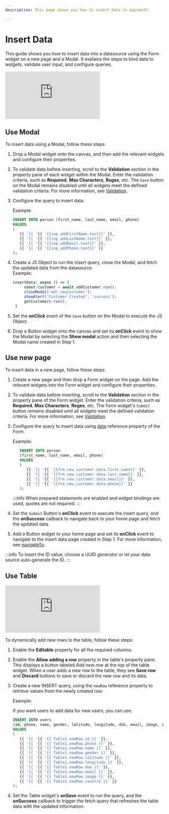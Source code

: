 ```yaml
---
description: This page shows you how to insert data in Appsmith. 

---
```


# Insert Data

This guide shows you how to insert data into a datasource using the Form widget on a new page and a Modal. It explains the steps to bind data to widgets, validate user input, and configure queries.

<div style={{ '{{ '{{ '{{ position: "relative", paddingBottom: "calc(50.520833333333336% + 41px)", height: "0", width: "100%" }}' }}>
  <iframe src="https://demo.arcade.software/4HdgmwDfdpgGly9XxIsz?embed" frameborder="0" loading="lazy" webkitallowfullscreen mozallowfullscreen allowfullscreen style={{ '{{ '{{ '{{ position: "absolute", top: "0", left: "0", width: "100%", height: "100%", colorScheme: "light" }}' }} title="Appsmith | Connect Data">
  </iframe>
</div>

## Use Modal
To insert data using a Modal, follow these steps:
1. Drop a Modal widget onto the canvas, and then add the relevant widgets and configure their properties.
2. To validate data before inserting, scroll to the **Validation** section in the property pane of each widget within the Modal. Enter the validation criteria, such as **Required**, **Max Characters**, **Regex**, etc. The `Save` button on the Modal remains disabled until all widgets meet the defined validation criteria. For more information, see [Validation](/reference/widgets/input#regex-string).
3. Configure the query to insert data.

   Example:
   ```sql
   INSERT INTO person (first_name, last_name, email, phone)
   VALUES 
   (
      {{ '{{ '{{ '{{inp_addFirstName.text}}' }},
      {{ '{{ '{{ '{{inp_addLastName.text}}' }}, 
      {{ '{{ '{{ '{{inp_addEmail.text}}' }}, 
      {{ '{{ '{{ '{{inp_addPhone.text}}' }}
   );
   ```
4. Create a JS Object to run the insert query, close the Modal, and fetch the updated data from the datasource.   
   Example:
   ```jsx
   insertData: async () => {
		const customer = await addCustomer.run();
		closeModal('mdl_newCustomer');
		showAlert('Customer Created', 'success');
		getCustomers.run();
	}
   ```
5. Set the **onClick** event of the `Save` button on the Modal to execute the JS Object.
6. Drop a Button widget onto the canvas and set its **onClick** event to show the Modal by selecting the **Show modal** action and then selecting the Modal name created in Step 1.

## Use new page
To insert data in a new page, follow these steps:
1. Create a new page and then drop a Form widget on the page. Add the relevant widgets into the Form widget and configure their properties.
2. To validate data before inserting, scroll to the **Validation** section in the property pane of the Form widget. Enter the validation criteria, such as **Required**, **Max Characters**, **Regex**, etc. The Form widget's `Submit` button remains disabled until all widgets meet the defined validation criteria. For more information, see [Validation](/reference/widgets/input#regex-string).
3. Configure the query to insert data using [data](/reference/widgets/form#data-object) reference property of the Form.

   Example:
   ```sql
      INSERT INTO person 
      (first_name, last_name, email, phone)
      VALUES 
      (
         {{ '{{ '{{ '{{frm_new_customer.data.first_name}}' }},
         {{ '{{ '{{ '{{frm_new_customer.data.last_name}}' }},
         {{ '{{ '{{ '{{frm_new_customer.data.email}}' }},
         {{ '{{ '{{ '{{frm_new_customer.data.phone}}' }}
      );
   ```
   :::info
   When prepared statements are enabled and widget bindings are used, quotes are not required.
   :::

4. Set the `Submit` Button's **onClick** event to execute the insert query, and the **onSuccess** callback to navigate back to your home page and fetch the updated data.
5. Add a Button widget to your home page and set its **onClick** event to navigate to the insert data page created in Step 1. 
   For more information, see [navigateTo](/reference/appsmith-framework/widget-actions/navigate-to).

:::info
To insert the ID value, choose a UUID generator or let your data source auto-generate the ID.
:::

## Use Table

<div style={{ '{{ '{{ '{{ position: "relative", paddingBottom: "calc(50.520833333333336% + 41px)", height: "0", width: "100%" }}' }}>
  <iframe src="https://demo.arcade.software/dEZaROvMJIEhkPBmNe82?embed" frameborder="0" loading="lazy" webkitallowfullscreen mozallowfullscreen allowfullscreen style={{ '{{ '{{ '{{ position: "absolute", top: "0", left: "0", width: "100%", height: "100%", colorScheme: "light" }}' }} title="Appsmith | Connect Data">
  </iframe>
</div>

To dynamically add new rows to the table, follow these steps:

1. Enable the **Editable** property for all the required columns.
2. Enable the **Allow adding a row** property in the table's property pane. This displays a button labeled _Add new row_ at the top of the table widget. When a user adds a new row to the table, they see **Save row** and **Discard** buttons to save or discard the new row and its data.
3. Create a new INSERT query, using the `newRow` reference property to retrieve values from the newly created row:

   Example: 
   
   If you want users to add data for new users, you can use:

   ```sql
   INSERT INTO users 
   (id, phone, name, gender, latitude, longitude, dob, email, image, country) 
   VALUES 
   (
      {{ '{{ '{{ '{{ Table1.newRow.id }}' }}, 
      {{ '{{ '{{ '{{ Table1.newRow.phone }}' }}, 
      {{ '{{ '{{ '{{ Table1.newRow.name }}' }}, 
      {{ '{{ '{{ '{{ Table1.newRow.gender }}' }}, 
      {{ '{{ '{{ '{{ Table1.newRow.latitude }}' }}, 
      {{ '{{ '{{ '{{ Table1.newRow.longitude }}' }}, 
      {{ '{{ '{{ '{{ Table1.newRow.dob }}' }}, 
      {{ '{{ '{{ '{{ Table1.newRow.email }}' }}, 
      {{ '{{ '{{ '{{ Table1.newRow.image }}' }}, 
      {{ '{{ '{{ '{{ Table1.newRow.country }}' }}
   );
   ```
4. Set the Table widget's **onSave** event to run the query, and the **onSuccess** callback to trigger the fetch query that refreshes the table data with the updated information.